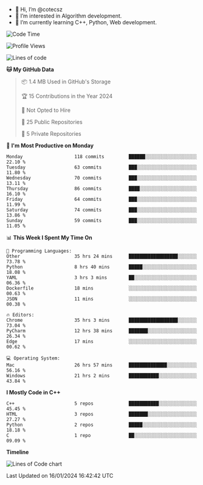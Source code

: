 - 👋 Hi, I’m @cotecsz
- 👀 I’m interested in Algorithm development.
- 🌱 I’m currently learning C++, Python, Web development.

<!---
cotecsz/cotecsz is a ✨ special ✨ repository because its `README.md` (this file) appears on your GitHub profile.
You can click the Preview link to take a look at your changes.
--->

<!--START_SECTION:waka-->
![Code Time](http://img.shields.io/badge/Code%20Time-374%20hrs%203%20mins-blue)

![Profile Views](http://img.shields.io/badge/Profile%20Views-0-blue)

![Lines of code](https://img.shields.io/badge/From%20Hello%20World%20I%27ve%20Written-1.2%20million%20lines%20of%20code-blue)

**🐱 My GitHub Data** 

> 📦 1.4 MB Used in GitHub's Storage 
 > 
> 🏆 15 Contributions in the Year 2024
 > 
> 🚫 Not Opted to Hire
 > 
> 📜 25 Public Repositories 
 > 
> 🔑 5 Private Repositories 
 > 
📅 **I'm Most Productive on Monday** 

```text
Monday                   118 commits         ██████░░░░░░░░░░░░░░░░░░░   22.10 % 
Tuesday                  63 commits          ███░░░░░░░░░░░░░░░░░░░░░░   11.80 % 
Wednesday                70 commits          ███░░░░░░░░░░░░░░░░░░░░░░   13.11 % 
Thursday                 86 commits          ████░░░░░░░░░░░░░░░░░░░░░   16.10 % 
Friday                   64 commits          ███░░░░░░░░░░░░░░░░░░░░░░   11.99 % 
Saturday                 74 commits          ███░░░░░░░░░░░░░░░░░░░░░░   13.86 % 
Sunday                   59 commits          ███░░░░░░░░░░░░░░░░░░░░░░   11.05 % 
```


📊 **This Week I Spent My Time On** 

```text
💬 Programming Languages: 
Other                    35 hrs 24 mins      ██████████████████░░░░░░░   73.78 % 
Python                   8 hrs 40 mins       █████░░░░░░░░░░░░░░░░░░░░   18.08 % 
YAML                     3 hrs 3 mins        ██░░░░░░░░░░░░░░░░░░░░░░░   06.36 % 
Dockerfile               18 mins             ░░░░░░░░░░░░░░░░░░░░░░░░░   00.63 % 
JSON                     11 mins             ░░░░░░░░░░░░░░░░░░░░░░░░░   00.38 % 

🔥 Editors: 
Chrome                   35 hrs 3 mins       ██████████████████░░░░░░░   73.04 % 
PyCharm                  12 hrs 38 mins      ███████░░░░░░░░░░░░░░░░░░   26.34 % 
Edge                     17 mins             ░░░░░░░░░░░░░░░░░░░░░░░░░   00.62 % 

💻 Operating System: 
Mac                      26 hrs 57 mins      ██████████████░░░░░░░░░░░   56.16 % 
Windows                  21 hrs 2 mins       ███████████░░░░░░░░░░░░░░   43.84 % 
```

**I Mostly Code in C++** 

```text
C++                      5 repos             ███████████░░░░░░░░░░░░░░   45.45 % 
HTML                     3 repos             ███████░░░░░░░░░░░░░░░░░░   27.27 % 
Python                   2 repos             █████░░░░░░░░░░░░░░░░░░░░   18.18 % 
C                        1 repo              ██░░░░░░░░░░░░░░░░░░░░░░░   09.09 % 
```



**Timeline**

![Lines of Code chart](https://raw.githubusercontent.com/cotecsz/cotecsz/master/assets/bar_graph.png)


 Last Updated on 16/01/2024 16:42:42 UTC
<!--END_SECTION:waka-->
